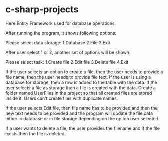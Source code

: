# c-sharp-projects
Here  Entity Framework used for database operations.

After running the program, it shows following options:

Please select data storage:
1.Database
2.File
3.Exit

After user select 1 or 2, another set of options will be shown:

Please select task:
1.Create file
2.Edit file
3.Delete file
4.Exit

If the user selects an option to create a file, then the user needs to provide a file name, then the user needs to provide file text. If the user is using a database for storage, then a row is added to the table with the data. If the user selects a file as storage then a file is created with the data. Create a folder named UserFiles in the project so that all created files are stored inside it. Users can’t create files with duplicate names.

If the user selects Edit file, then file name has to be provided and then the new text needs to be provided and the program will update the file data either in database or in file storage depending on the option user selected. 

If a user wants to delete a file, the user provides the filename and if the file exists then the file is deleted.

